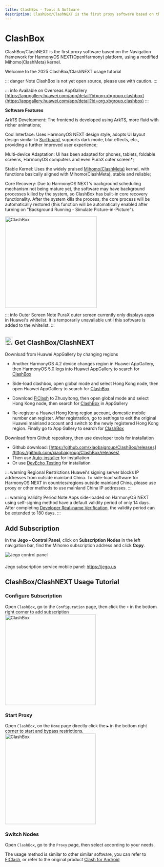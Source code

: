 ```yaml
---
title: ClashBox - Tools & Software
description: ClashBox/ClashNEXT is the first proxy software based on the Navigation framework for HarmonyOS NEXT(OpenHarmony) platform, using a modified Mihomo(ClashMeta) kernel.
---
```


# ClashBox

ClashBox/ClashNEXT is the first proxy software based on the Navigation framework for HarmonyOS NEXT(OpenHarmony) platform, using a modified Mihomo(ClashMeta) kernel.

Welcome to the 2025 ClashBox/ClashNEXT usage tutorial

::: danger Note
ClashBox is not yet open source, please use with caution.
:::

::: info Available on Overseas AppGallery
[https://appgallery.huawei.com/app/detail?id=org.xbgroup.clashbox](https://appgallery.huawei.com/app/detail?id=org.xbgroup.clashbox)
:::

**Software Features**

ArkTS Development: The frontend is developed using ArkTS, more fluid with richer animations;

Cool Interface: Uses HarmonyOS NEXT design style, adopts UI layout design similar to [Surfboard](/en/tool/surfboard), supports dark mode, blur effects, etc., providing a further improved user experience;

Multi-device Adaptation: UI has been adapted for phones, tablets, foldable screens, HarmonyOS computers and even PuraX outer screen*;

Stable Kernel: Uses the widely praised [Mihomo(ClashMeta)](/en/tool/mihomo) kernel, with functions basically aligned with Mihomo(ClashMeta), stable and reliable;

Core Recovery: Due to HarmonyOS NEXT's background scheduling mechanism not being mature yet, the software may have background processes killed by the system, so ClashBox has built-in core recovery functionality. After the system kills the process, the core process will be automatically restored (this function will be automatically enabled after turning on "Background Running - Simulate Picture-in-Picture").

<img src="/images/clashbox_photo_1.png" alt="ClashBox" width="300">

::: info Outer Screen Note
PuraX outer screen currently only displays apps in Huawei's whitelist. It is temporarily unavailable until this software is added to the whitelist.
:::

## <img src="/images/clashbox-logo-new.png" width="26" height="26" alt="ClashBox icon"> Get ClashBox/ClashNEXT

Download from Huawei AppGallery by changing regions

* Another HarmonyOS 4.2 device changes region in Huawei AppGallery, then HarmonyOS 5.0 logs into Huawei AppGallery to search for [ClashBox](https://appgallery.huawei.com/app/detail?id=org.xbgroup.clashbox)

* Side-load clashbox, open global mode and select Hong Kong node, then open Huawei AppGallery to search for [ClashBox](https://appgallery.huawei.com/app/detail?id=org.xbgroup.clashbox)

* Download [FlClash](/en/tool/flclash) to Zhuoyitong, then open global mode and select Hong Kong node, then search for [ClashBox](https://appgallery.huawei.com/app/detail?id=org.xbgroup.clashbox) in AppGallery

* Re-register a Huawei Hong Kong region account, domestic mobile number can register. After registration, go to settings to exit the original Huawei mainland account and switch to the newly registered Hong Kong region. Finally go to App Gallery to search for [ClashBox](https://appgallery.huawei.com/app/detail?id=org.xbgroup.clashbox)

Download from Github repository, then use developer tools for installation
* Github download: [https://github.com/xiaobaigroup/ClashBox/releases](https://github.com/xiaobaigroup/ClashBox/releases)
* Then use [Auto-installer](https://github.com/likuai2010/auto-installer/) for installation
* Or use [DevEcho Testing](https://developer.huawei.com/consumer/cn/deveco-testing/) for installation

::: warning Regional Restrictions
Huawei's signing server blocks IP addresses from outside mainland China. To side-load software for HarmonyOS NEXT in countries/regions outside mainland China, please use proxy or other methods to use mainland China IP addresses.
:::

::: warning Validity Period Note
Apps side-loaded on HarmonyOS NEXT using self-signing method have a default validity period of only 14 days. After completing [Developer Real-name Verification](https://developer.huawei.com/consumer/cn/verified/enrollment), the validity period can be extended to 180 days.
:::

## Add Subscription

In the **Jego - Control Panel**, click on **Subscription Nodes** in the left navigation bar, find the Mihomo subscription address and click **Copy**.

<img src="/images/image_spaces_2FtaiByLw8cj0IZKJTlaiM_2Fuploads_2Fbf6ZGnMBZioZr9rD5P5J_2Fimage_2.png" alt="Jego control panel">

<div class="tip custom-block" style="padding-top: 8px">

Jego subscription service mobile panel: <https://jego.us>

</div>

## ClashBox/ClashNEXT Usage Tutorial

### Configure Subscription
Open `ClashBox`, go to the `Configuration` page, then click the ` + ` in the bottom right corner to add subscription
<img src="/images/clashbox_photo_2025-08-03_10-56-23.jpg" alt="ClashBox" width="297" heigh="640">

### Start Proxy
Open `ClashBox`, on the `Home` page directly click the ` ▶ ` in the bottom right corner to start and bypass restrictions.
<img src="/images/clashbox_photo_2025-08-07_13-06-45.jpg" alt="ClashBox" width="297" heigh="640">

### Switch Nodes
Open `ClashBox`, go to the `Proxy` page, then select according to your needs.

The usage method is similar to other similar software, you can refer to [FlClash](/en/tool/flclash), or refer to the original product [Clash for Android](/en/tool/clash-for-android) 